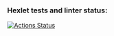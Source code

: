 ### Hexlet tests and linter status:
[![Actions Status](https://github.com/Multikus/python-project-49/actions/workflows/hexlet-check.yml/badge.svg)](https://github.com/Multikus/python-project-49/actions)